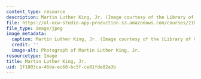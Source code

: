 ```yaml
---
content_type: resource
description: Martin Luther King, Jr. (Image courtesy of the Library of Congress.)
file: https://ol-ocw-studio-app-production.s3.amazonaws.com/courses/21h-105-american-classics-fall-2002/1f1803ca46daec68bc5fce81fde82a3b_21h-105f02.jpg
file_type: image/jpeg
image_metadata:
  caption: Martin Luther King, Jr. (Image courtesy of the [Library of Congress](http://www.loc.gov/rr/print/).)
  credit: ''
  image-alt: Photograph of Martin Luther King, Jr.
resourcetype: Image
title: Martin Luther King, Jr.
uid: 1f1803ca-46da-ec68-bc5f-ce81fde82a3b
---
```

